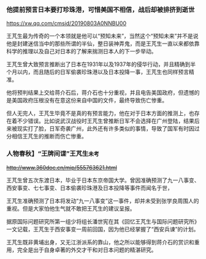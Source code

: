 ### 他提前预言日本要打珍珠港，可惜美国不相信，战后却被排挤到逝世
https://xw.qq.com/cmsid/20190803A0NNBU00

王芃生最为传奇的一个本领就是他可以“预知未来”，当然这个“预知未来”并不是说他是封建迷信当中的那些所谓的半仙，整日装神弄鬼，而是王芃生一直以来都依靠科学的推理以及自己对日本的了解来揣测日本人的下一步举动。

王芃生曾大致预言推断出了日本在1931年以及1937年的侵华行动，并且精确到半个月以内，而且随后的日军偷袭珍珠港以及日本投降一事，王芃生也同样预言精准。

他将预判结果上交给蒋介石后，蒋介石也十分重视，并且电告美国政府，但遗憾的是美国政府压根没有在意这份来自中国的文件，最终导致伤亡惨重。

但人无完人，王芃生毕竟不是真的有预言能力，他在对于日本方面的推测上，也存在着不少错误。比如说武汉战役时王芃生曾推断日军不会选择在广州登陆，结果后来被现实打了脸，日军奇袭广州，此外还有许多类似的事情，导致了国军有时因过分相信王芃生的推断而伤亡惨重。

### 人物春秋】“王牌间谍”王芃生`未考`
~~http://www.360doc.cn/mip/555763621.html~~

王芃生曾五次东渡日本，毕业于日本东京帝国大学。曾因准确预测了九一八事变、西安事变、七七事变、日本偷袭珍珠港及日本投降等事件而闻名于世，

王芃生准确预测了日本将发动“九一八事变”这一事件，却并未受到张学良周围人的重视。但是大家怕他生气就不敢把王芃生的建议呈报。

据原国际问题研究所第一组少将组长潘世宪在其《回忆王芃生与国际问题研究所》一文记载，王芃生于西安事变一周前回国，因为他已经掌握了“西安兵谏”的计划。

王芃生既非黄埔出身，又无江浙派系的靠山，他之所以能够得到蒋介石的赏识和重用，完全是出于自身卓著的外交才干和对日本问题的精湛研究。
